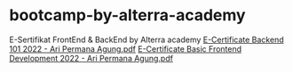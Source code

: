 # bootcamp-by-alterra-academy
E-Sertifikat FrontEnd &amp; BackEnd by Alterra academy
[E-Certificate Backend 101 2022 - Ari Permana Agung.pdf](https://github.com/aripermanaagung/bootcamp-by-alterra-academy/files/10045862/E-Certificate.Backend.101.2022.-.Ari.Permana.Agung.pdf)
[E-Certificate Basic Frontend Development 2022 - Ari Permana Agung.pdf](https://github.com/aripermanaagung/bootcamp-by-alterra-academy/files/10045863/E-Certificate.Basic.Frontend.Development.2022.-.Ari.Permana.Agung.pdf)
